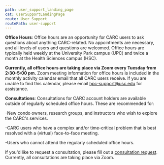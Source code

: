 ```yaml
---
path: user_support_landing_page
cat: userSupportLandingPage
route: User Support
routePath: user-support
---
```

**Office Hours**: Office hours are an opportunity for CARC users to ask questions about anything CARC-related. No appointments are necessary, and all levels of users and questions are welcomed. Office hours are typically held weekly at the University Park campus (UPC) and twice a month at the Health Sciences campus (HSC).

**Currently, all office hours are taking place via Zoom every Tuesday from 2:30-5:00 pm.** Zoom meeting information for office hours is included in the monthly activity calendar email that all CARC users receive. If you are unable to find this calendar, please email hpc-support@usc.edu for assistance.

**Consultations**: Consultations for CARC account holders are available outside of regularly scheduled office hours. These are recommended for:

-New condo owners, research groups, and instructors who wish to explore the CARC's services.

-CARC users who have a complex and/or time-critical problem that is best resolved with a (virtual) face-to-face meeting.

-Users who cannot attend the regularly scheduled office hours.

If you'd like to request a consultation, please fill out a [consultation request](https://usc.qualtrics.com/jfe/form/SV_cYiW9xq8lug7yjb). Currently, all consultations are taking place via Zoom.
